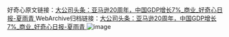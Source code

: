好奇心原文链接：[大公司头条：亚马逊20周年，中国GDP增长7%_商业_好奇心日报-夏雨青 ](https://www.qdaily.com/articles/12186.html)
WebArchive归档链接：[大公司头条：亚马逊20周年，中国GDP增长7%_商业_好奇心日报-夏雨青 ](http://web.archive.org/web/20190623172002/https://www.qdaily.com/articles/12186.html)
![image](http://ww3.sinaimg.cn/large/007d5XDply1g3x06eaoifj30u03517wh)